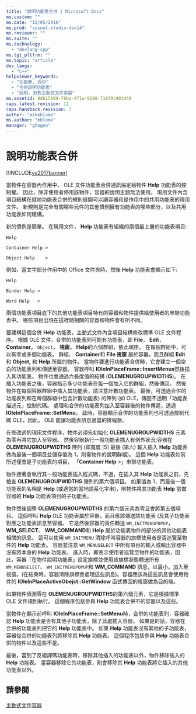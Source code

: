 ```yaml
---
title: "說明功能表合併 | Microsoft Docs"
ms.custom: ""
ms.date: "12/05/2016"
ms.prod: "visual-studio-dev14"
ms.reviewer: ""
ms.suite: ""
ms.technology: 
  - "devlang-cpp"
ms.tgt_pltfrm: ""
ms.topic: "article"
dev_langs: 
  - "C++"
helpviewer_keywords: 
  - "功能表, 合併"
  - "合併說明功能表"
  - "說明, 針對主動式文件容器"
ms.assetid: 9d615999-79ba-471a-9288-718f0c903d49
caps.latest.revision: 11
caps.handback.revision: 7
author: "mikeblome"
ms.author: "mblome"
manager: "ghogen"
---
```

# 說明功能表合併
[!INCLUDE[vs2017banner](../assembler/inline/includes/vs2017banner.md)]

當物件在容器內作用中， OLE 文件功能表合併通訊協定給物件 **Help** 功能表的控制權。  因此，除非使用者停用該物件，容器的說明主題無法使用。  現用文件內含項目結構在就地功能表合併的規則展開可以讓容器和是作用中的共用功能表的現用文件。  新規則是完全有關哪些元件的其他慣例擁有功能表的哪些部分，以及共用功能表如何建構。  
  
 新的慣例是簡單。  在現用文件， **Help** 功能表有組織的兩個最上層的功能表項目:  
  
 `Help`  
  
 `Container Help >`  
  
 `Object Help    >`  
  
 例如，當文字部分作用中的 Office 文件夾時，然後 **Help** 功能表會顯示如下:  
  
 `Help`  
  
 `Binder Help >`  
  
 `Word Help   >`  
  
 兩個功能表項目底下的其他功能表項目特有的容器和物件提供給使用者的串聯功能表中。  哪些項目出現在這裡隨相關的容器和物件會有所不同。  
  
 要建構這個合併 **Help** 功能表，主動式文件內含項目結構修改標準 OLE 文件程序。  根據 OLE 文件，合併的功能表列可能有功能表，即 **File**， **Edit**， **Container**， `Object`， **視窗**， **Help**的六個群組，依此順序。  在每個群組中，可以有零或多個功能表。  群組、 **Container**和 **File 視窗** 屬於容器，而且群組 **Edit**和 **Object,** 和 **Help** 所屬的物件。  當物件要進行功能表合併時，它會建立一個空白的功能表列和傳遞至容器。  容器呼叫 **IOleInPlaceFrame::InsertMenus**然後插入其功能表。  物件也會通過六長度值的結構 \(**OLEMENUGROUPWIDTHS**\)。  在插入功能表之後，容器指示多少功能表在每一個加入它的群組，然後傳回。  然後物件在每個容器群組中插入其功能表，請注意計數功能表。  最後，可透過合併的功能表列和在每個群組中包含計數功能表\) 的陣列 \(如 OLE，傳回不透明「功能表描述元」控制代碼。  處理和合併的功能表列加入至容器後的物件傳遞，透過 **IOleInPlaceFrame::SetMenu**。  此時，容器顯示合併的功能表列也可透過控制代碼 OLE，因此， OLE 能讓功能表訊息適當的排程器。  
  
 在修改過的現用文件程序，物件必須先初始化 **OLEMENUGROUPWIDTHS** 元素為零再將它加入至容器。  然後容器執行一般功能表插入有例外狀況:容器在 **OLEMENUGROUPWIDTHS** 陣列 \(即寬度 \[5\] 最後 \(第六\) 輸入插入 **Help** 功能表做為最後一個項目並儲存值為 1，則需物件的說明群組\)。  這個 **Help** 功能表如前所述僅會是子功能表的項目， 「**Container Help** \>」串聯功能表。  
  
 物件接著會執行其一般功能表插入程式碼，不過，在插入其 **Help** 功能表之前，先檢查 **OLEMENUGROUPWIDTHS** 陣列的第六個項目。  如果值為 1，而最後一個功能表的名稱是 **Help** \(或適當的當地語系化字串\)，則物件將其功能表 **Help** 當做容器的 **Help** 功能表項目的子功能表。  
  
 物件然後調整 **OLEMENUGROUPWIDTHS** 的第六個元素為零且會將第五個項目。  這個呼叫 **Help** OLE 功能表屬於容器，而且應該傳送該功能表 \(及其子功能表對應之功能表訊息至容器。  它是然後容器的責任轉送 `WM_INITMENUPOPUP`， **WM\_SELECT**、 **WM\_COMMAND**和 **Help** 屬於功能表物件的部分的其他功能表相關的訊息。  這可以使用 `WM_INITMENU` 清除呼叫容器的旗標使用者是否巡覽至物件的 **Help** 功能表。  容器並注意 `WM_MENUSELECT` 中所有項目的輸入或輸出容器中沒有將本身的 **Help** 功能表。  進入時，即表示使用者巡覽至物件的功能表，因此，容器「在物件說明功能表」設定旗標並使用該旗標狀態轉送所有 `WM_MENUSELECT`、 `WM_INITMENUPOPUP`和 **WM\_COMMAND** 訊息，以最小，加入至視窗。\(在結束時，容器清除旗標會處理這些訊息\)。容器應該為這些訊息會使用物件的 **IOleInPlaceActiveObejct::GetWindow** 函式傳回的視窗做為目的端。  
  
 如果物件偵測零在 **OLEMENUGROUPWIDTHS**的第六個元素，它是根據標準 OLE 文件規則執行。  這個程序包括參與 **Help** 功能表合併不的容器以及這些。  
  
 當物件在顯示前呼叫 **IOleInPlaceFrame::SetMenu**時，合併的功能表列，容器確認 **Help** 功能表是否有其他子功能表，除了此處插入容器。  如果是的話，容器在合併的功能表列把它的 **Help** 功能表中。  如果 **Help** 功能表沒有其他的子功能表，容器從合併的功能表列將移除其 **Help** 功能表。  這個程序包括參與 **Help** 功能表合併的物件以及這些不是。  
  
 最後，當到了反組譯碼功能表時，移除其他插入的功能表以外，物件移除插入的 **Help** 功能表。  當容器移除它的功能表，則會移除其 **Help** 功能表將它插入的其他功能表以外。  
  
## 請參閱  
 [主動式文件容器](../mfc/active-document-containers.md)